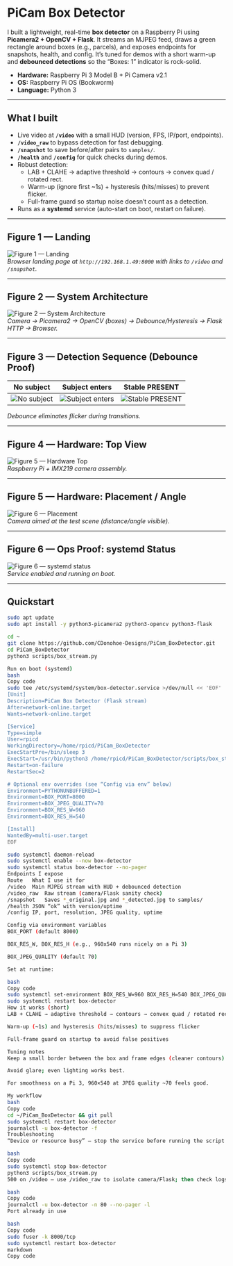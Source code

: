 # PiCam Box Detector

I built a lightweight, real-time **box detector** on a Raspberry Pi using **Picamera2 + OpenCV + Flask**. It streams an MJPEG feed, draws a green rectangle around boxes (e.g., parcels), and exposes endpoints for snapshots, health, and config. It’s tuned for demos with a short warm-up and **debounced detections** so the “Boxes: 1” indicator is rock-solid.

- **Hardware:** Raspberry Pi 3 Model B + Pi Camera v2.1  
- **OS:** Raspberry Pi OS (Bookworm)  
- **Language:** Python 3


---

## What I built

- Live video at **`/video`** with a small HUD (version, FPS, IP/port, endpoints).  
- **`/video_raw`** to bypass detection for fast debugging.  
- **`/snapshot`** to save before/after pairs to `samples/`.  
- **`/health`** and **`/config`** for quick checks during demos.  
- Robust detection:
  - LAB + CLAHE → adaptive threshold → contours → convex quad / rotated rect.  
  - Warm-up (ignore first ~1s) + hysteresis (hits/misses) to prevent flicker.  
  - Full-frame guard so startup noise doesn’t count as a detection.
- Runs as a **systemd** service (auto-start on boot, restart on failure).

---

## Figure 1 — Landing

![Figure 1 — Landing](docs/images/01-landing.jpg "Landing page at http://<pi-ip>:8000")  
*Browser landing page at `http://192.168.1.49:8000` with links to `/video` and `/snapshot`.*

---

## Figure 2 — System Architecture

![Figure 2 — System Architecture](docs/images/02-architecture.png "Camera → Picamera2 → OpenCV → Debounce/Hysteresis → Flask → Browser")  
*Camera → Picamera2 → OpenCV (boxes) → Debounce/Hysteresis → Flask HTTP → Browser.*


---

## Figure 3 — Detection Sequence (Debounce Proof)

| No subject | Subject enters | Stable PRESENT |
|---|---|---|
| ![No subject](docs/images/04-detection-seq-1.jpg "No subject") | ![Subject enters](docs/images/04-detection-seq-2.jpg "Subject enters") | ![Stable PRESENT](docs/images/04-detection-seq-3.jpg "Stable PRESENT") |

*Debounce eliminates flicker during transitions.*

---

## Figure 4 — Hardware: Top View

![Figure 5 — Hardware Top](docs/images/08-hardware-top.jpg "Pi + camera assembly")  
*Raspberry Pi + IMX219 camera assembly.*

---

## Figure 5 — Hardware: Placement / Angle

![Figure 6 — Placement](docs/images/09-hardware-side.jpg "Typical installation geometry")  
*Camera aimed at the test scene (distance/angle visible).*

---

## Figure 6 — Ops Proof: systemd Status

![Figure 6 — systemd status](docs/images/10-systemd-status.png "box-detector active (running)")  
*Service enabled and running on boot.*

---

## Quickstart

```bash
sudo apt update
sudo apt install -y python3-picamera2 python3-opencv python3-flask

cd ~
git clone https://github.com/CDonohoe-Designs/PiCam_BoxDetector.git
cd PiCam_BoxDetector
python3 scripts/box_stream.py

Run on boot (systemd)
bash
Copy code
sudo tee /etc/systemd/system/box-detector.service >/dev/null << 'EOF'
[Unit]
Description=PiCam Box Detector (Flask stream)
After=network-online.target
Wants=network-online.target

[Service]
Type=simple
User=rpicd
WorkingDirectory=/home/rpicd/PiCam_BoxDetector
ExecStartPre=/bin/sleep 3
ExecStart=/usr/bin/python3 /home/rpicd/PiCam_BoxDetector/scripts/box_stream.py
Restart=on-failure
RestartSec=2

# Optional env overrides (see “Config via env” below)
Environment=PYTHONUNBUFFERED=1
Environment=BOX_PORT=8000
Environment=BOX_JPEG_QUALITY=70
Environment=BOX_RES_W=960
Environment=BOX_RES_H=540

[Install]
WantedBy=multi-user.target
EOF

sudo systemctl daemon-reload
sudo systemctl enable --now box-detector
sudo systemctl status box-detector --no-pager
Endpoints I expose
Route	What I use it for
/video	Main MJPEG stream with HUD + debounced detection
/video_raw	Raw stream (camera/Flask sanity check)
/snapshot	Saves *_original.jpg and *_detected.jpg to samples/
/health	JSON “ok” with version/uptime
/config	IP, port, resolution, JPEG quality, uptime

Config via environment variables
BOX_PORT (default 8000)

BOX_RES_W, BOX_RES_H (e.g., 960x540 runs nicely on a Pi 3)

BOX_JPEG_QUALITY (default 70)

Set at runtime:

bash
Copy code
sudo systemctl set-environment BOX_RES_W=960 BOX_RES_H=540 BOX_JPEG_QUALITY=70
sudo systemctl restart box-detector
How it works (short)
LAB + CLAHE → adaptive threshold → contours → convex quad / rotated rect

Warm-up (~1s) and hysteresis (hits/misses) to suppress flicker

Full-frame guard on startup to avoid false positives

Tuning notes
Keep a small border between the box and frame edges (cleaner contours).

Avoid glare; even lighting works best.

For smoothness on a Pi 3, 960×540 at JPEG quality ~70 feels good.

My workflow
bash
Copy code
cd ~/PiCam_BoxDetector && git pull
sudo systemctl restart box-detector
journalctl -u box-detector -f
Troubleshooting
“Device or resource busy” — stop the service before running the script manually:

bash
Copy code
sudo systemctl stop box-detector
python3 scripts/box_stream.py
500 on /video — use /video_raw to isolate camera/Flask; then check logs:

bash
Copy code
journalctl -u box-detector -n 80 --no-pager -l
Port already in use

bash
Copy code
sudo fuser -k 8000/tcp
sudo systemctl restart box-detector
markdown
Copy code


